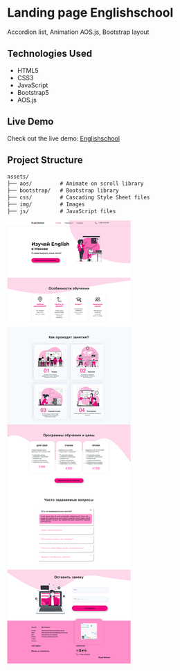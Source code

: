 # Landing page Englishschool
Accordion list, Animation AOS.js, Bootstrap layout

## Technologies Used

- HTML5
- CSS3
- JavaScript
- Bootstrap5
- AOS.js

## Live Demo

Check out the live demo: [Englishschool](https://olga-zyukina.github.io/Englishschool/)

## Project Structure

```
assets/
├── aos/         # Animate on scroll library
├── bootstrap/   # Bootstrap library
├── css/         # Cascading Style Sheet files
├── img/         # Images
├── js/          # JavaScript files
```

<div><img src="https://github.com/Olga-Zyukina/EnglishSchool/blob/master/Screenshot.png" title="EnglishSchool" alt="EnglishSchool"/></div>
